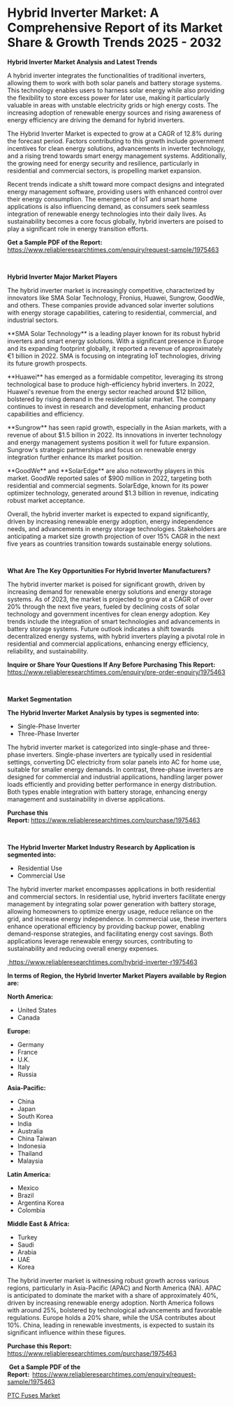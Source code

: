 <p><h1>Hybrid Inverter Market: A Comprehensive Report of its Market Share & Growth Trends 2025 - 2032</h1></p><p><strong>Hybrid Inverter Market Analysis and Latest Trends</strong></p>
<p><p>A hybrid inverter integrates the functionalities of traditional inverters, allowing them to work with both solar panels and battery storage systems. This technology enables users to harness solar energy while also providing the flexibility to store excess power for later use, making it particularly valuable in areas with unstable electricity grids or high energy costs. The increasing adoption of renewable energy sources and rising awareness of energy efficiency are driving the demand for hybrid inverters.</p><p>The Hybrid Inverter Market is expected to grow at a CAGR of 12.8% during the forecast period. Factors contributing to this growth include government incentives for clean energy solutions, advancements in inverter technology, and a rising trend towards smart energy management systems. Additionally, the growing need for energy security and resilience, particularly in residential and commercial sectors, is propelling market expansion. </p><p>Recent trends indicate a shift toward more compact designs and integrated energy management software, providing users with enhanced control over their energy consumption. The emergence of IoT and smart home applications is also influencing demand, as consumers seek seamless integration of renewable energy technologies into their daily lives. As sustainability becomes a core focus globally, hybrid inverters are poised to play a significant role in energy transition efforts.</p></p>
<p><strong>Get a Sample PDF of the Report:&nbsp;</strong> <a href="https://www.reliableresearchtimes.com/enquiry/request-sample/1975463?utm_campaign=2479&utm_medium=2&utm_source=Github&utm_content=ia&utm_term=13022025&utm_id=hybrid-inverter">https://www.reliableresearchtimes.com/enquiry/request-sample/1975463</a></p>
<p>&nbsp;</p>
<p><strong>Hybrid Inverter Major Market Players</strong></p>
<p><p>The hybrid inverter market is increasingly competitive, characterized by innovators like SMA Solar Technology, Fronius, Huawei, Sungrow, GoodWe, and others. These companies provide advanced solar inverter solutions with energy storage capabilities, catering to residential, commercial, and industrial sectors.</p><p>**SMA Solar Technology** is a leading player known for its robust hybrid inverters and smart energy solutions. With a significant presence in Europe and its expanding footprint globally, it reported a revenue of approximately €1 billion in 2022. SMA is focusing on integrating IoT technologies, driving its future growth prospects.</p><p>**Huawei** has emerged as a formidable competitor, leveraging its strong technological base to produce high-efficiency hybrid inverters. In 2022, Huawei's revenue from the energy sector reached around $12 billion, bolstered by rising demand in the residential solar market. The company continues to invest in research and development, enhancing product capabilities and efficiency.</p><p>**Sungrow** has seen rapid growth, especially in the Asian markets, with a revenue of about $1.5 billion in 2022. Its innovations in inverter technology and energy management systems position it well for future expansion. Sungrow's strategic partnerships and focus on renewable energy integration further enhance its market position.</p><p>**GoodWe** and **SolarEdge** are also noteworthy players in this market. GoodWe reported sales of $900 million in 2022, targeting both residential and commercial segments. SolarEdge, known for its power optimizer technology, generated around $1.3 billion in revenue, indicating robust market acceptance.</p><p>Overall, the hybrid inverter market is expected to expand significantly, driven by increasing renewable energy adoption, energy independence needs, and advancements in energy storage technologies. Stakeholders are anticipating a market size growth projection of over 15% CAGR in the next five years as countries transition towards sustainable energy solutions.</p></p>
<p>&nbsp;</p>
<p><strong>What Are The Key Opportunities For Hybrid Inverter Manufacturers?</strong></p>
<p><p>The hybrid inverter market is poised for significant growth, driven by increasing demand for renewable energy solutions and energy storage systems. As of 2023, the market is projected to grow at a CAGR of over 20% through the next five years, fueled by declining costs of solar technology and government incentives for clean energy adoption. Key trends include the integration of smart technologies and advancements in battery storage systems. Future outlook indicates a shift towards decentralized energy systems, with hybrid inverters playing a pivotal role in residential and commercial applications, enhancing energy efficiency, reliability, and sustainability.</p></p>
<p><strong>Inquire or Share Your Questions If Any Before Purchasing This Report:</strong> <a href="https://www.reliableresearchtimes.com/enquiry/pre-order-enquiry/1975463?utm_campaign=2479&utm_medium=2&utm_source=Github&utm_content=ia&utm_term=13022025&utm_id=hybrid-inverter">https://www.reliableresearchtimes.com/enquiry/pre-order-enquiry/1975463</a></p>
<p>&nbsp;</p>
<p><strong>Market Segmentation</strong></p>
<p><strong>The Hybrid Inverter Market Analysis by types is segmented into:</strong></p>
<p><ul><li>Single-Phase Inverter</li><li>Three-Phase Inverter</li></ul></p>
<p><p>The hybrid inverter market is categorized into single-phase and three-phase inverters. Single-phase inverters are typically used in residential settings, converting DC electricity from solar panels into AC for home use, suitable for smaller energy demands. In contrast, three-phase inverters are designed for commercial and industrial applications, handling larger power loads efficiently and providing better performance in energy distribution. Both types enable integration with battery storage, enhancing energy management and sustainability in diverse applications.</p></p>
<p><strong>Purchase this Report:&nbsp;</strong><a href="https://www.reliableresearchtimes.com/purchase/1975463?utm_campaign=2479&utm_medium=2&utm_source=Github&utm_content=ia&utm_term=13022025&utm_id=hybrid-inverter">https://www.reliableresearchtimes.com/purchase/1975463</a></p>
<p>&nbsp;</p>
<p><strong>The Hybrid Inverter Market Industry Research by Application is segmented into:</strong></p>
<p><ul><li>Residential Use</li><li>Commercial Use</li></ul></p>
<p><p>The hybrid inverter market encompasses applications in both residential and commercial sectors. In residential use, hybrid inverters facilitate energy management by integrating solar power generation with battery storage, allowing homeowners to optimize energy usage, reduce reliance on the grid, and increase energy independence. In commercial use, these inverters enhance operational efficiency by providing backup power, enabling demand-response strategies, and facilitating energy cost savings. Both applications leverage renewable energy sources, contributing to sustainability and reducing overall energy expenses.</p></p>
<p><a href="https://www.reliableresearchtimes.com/hybrid-inverter-r1975463?utm_campaign=2479&utm_medium=2&utm_source=Github&utm_content=ia&utm_term=13022025&utm_id=hybrid-inverter">&nbsp;https://www.reliableresearchtimes.com/hybrid-inverter-r1975463</a></p>
<p><strong>In terms of Region, the Hybrid Inverter Market Players available by Region are:</strong></p>
<p>
    <p> <strong> North America: </strong>
        <ul>
            <li>United States</li>
            <li>Canada</li>
        </ul>
        </p> 
    <p> <strong> Europe: </strong>
        <ul>
            <li>Germany</li>
            <li>France</li>
            <li>U.K.</li>
            <li>Italy</li>
            <li>Russia</li>
        </ul>
        </p> 
    <p> <strong> Asia-Pacific: </strong>
        <ul>
            <li>China</li>
            <li>Japan</li>
            <li>South Korea</li>
            <li>India</li>
            <li>Australia</li>
            <li>China Taiwan</li>
            <li>Indonesia</li>
            <li>Thailand</li>
            <li>Malaysia</li>
        </ul>
        </p> 
    <p> <strong> Latin America: </strong>
        <ul>
            <li>Mexico</li>
            <li>Brazil</li>
            <li>Argentina Korea</li>
            <li>Colombia</li>
        </ul>
        </p> 
    <p> <strong> Middle East & Africa: </strong>
        <ul>
            <li>Turkey</li>
            <li>Saudi</li>
            <li>Arabia</li>
            <li>UAE</li>
            <li>Korea</li>
        </ul>
    </p>
    </p>
<p><p>The hybrid inverter market is witnessing robust growth across various regions, particularly in Asia-Pacific (APAC) and North America (NA). APAC is anticipated to dominate the market with a share of approximately 40%, driven by increasing renewable energy adoption. North America follows with around 25%, bolstered by technological advancements and favorable regulations. Europe holds a 20% share, while the USA contributes about 10%. China, leading in renewable investments, is expected to sustain its significant influence within these figures.</p></p>
<p><strong>Purchase this Report: </strong><a href="https://www.reliableresearchtimes.com/purchase/1975463?utm_campaign=2479&utm_medium=2&utm_source=Github&utm_content=ia&utm_term=13022025&utm_id=hybrid-inverter">https://www.reliableresearchtimes.com/purchase/1975463</a></p>
<p>&nbsp;<strong>Get a Sample PDF of the Report:&nbsp;&nbsp;</strong><a href="https://www.reliableresearchtimes.com/enquiry/request-sample/1975463?utm_campaign=2479&utm_medium=2&utm_source=Github&utm_content=ia&utm_term=13022025&utm_id=hybrid-inverter">https://www.reliableresearchtimes.com/enquiry/request-sample/1975463</a></p>
<p><strong></strong></p>
<p><p><a href="https://github.com/lizamflotow/Market-Research-Report-List-1/blob/main/ptc-fuses-market.md?utm_campaign=2479&utm_medium=2&utm_source=Github&utm_content=ia&utm_term=13022025&utm_id=hybrid-inverter">PTC Fuses Market</a></p></p>
